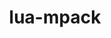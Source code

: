 ---
title: "lua-mpack"
layout: cache
categories: [package, develop]
meta: {"versions": ["1.0.12"], "compilers": ["apple-clang@=15.0.0", "gcc@=10.2.1", "gcc@=10.5.0", "gcc@=13.3.0", "gcc@=7.5.0"], "oss": ["centos7", "rhel8", "ubuntu18.04", "ventura"], "platforms": ["darwin", "linux"], "targets": ["aarch64", "x86_64_v3"], "stacks": ["developer-tools", "developer-tools-aarch64-linux-gnu", "developer-tools-darwin", "developer-tools-manylinux2014", "developer-tools-x86_64_v3-linux-gnu", "root"], "num_specs": 22, "num_specs_by_stack": {"developer-tools-darwin": 2, "root": 22, "developer-tools-manylinux2014": 1, "developer-tools-x86_64_v3-linux-gnu": 8, "developer-tools-aarch64-linux-gnu": 8, "developer-tools": 3}}
spec_details: [{"hash": "dlhpei4w465ifkwzf4g45puanlo6fqmu", "compiler": "apple-clang@=15.0.0", "versions": ["1.0.12"], "os": "ventura", "platform": "darwin", "target": "aarch64", "variants": ["build_system=lua"], "stacks": ["developer-tools-darwin", "root"], "size": "-", "tarball": "https://binaries.spack.io/develop/build_cache/darwin-ventura-aarch64/apple-clang-15.0.0/lua-mpack-1.0.12/darwin-ventura-aarch64-apple-clang-15.0.0-lua-mpack-1.0.12-dlhpei4w465ifkwzf4g45puanlo6fqmu.spack"}, {"hash": "x2q65oqgnd4iboev6sojsz6kjmex2zvr", "compiler": "apple-clang@=15.0.0", "versions": ["1.0.12"], "os": "ventura", "platform": "darwin", "target": "aarch64", "variants": ["build_system=lua"], "stacks": ["developer-tools-darwin", "root"], "size": "-", "tarball": "https://binaries.spack.io/develop/build_cache/darwin-ventura-aarch64/apple-clang-15.0.0/lua-mpack-1.0.12/darwin-ventura-aarch64-apple-clang-15.0.0-lua-mpack-1.0.12-x2q65oqgnd4iboev6sojsz6kjmex2zvr.spack"}, {"hash": "odwbjc5av2kiuv3sa7zncpok6krnync7", "compiler": "gcc@=10.2.1", "versions": ["1.0.12"], "os": "centos7", "platform": "linux", "target": "x86_64_v3", "variants": ["build_system=lua"], "stacks": ["root", "developer-tools-manylinux2014"], "size": "-", "tarball": "https://binaries.spack.io/develop/build_cache/linux-centos7-x86_64_v3/gcc-10.2.1/lua-mpack-1.0.12/linux-centos7-x86_64_v3-gcc-10.2.1-lua-mpack-1.0.12-odwbjc5av2kiuv3sa7zncpok6krnync7.spack"}, {"hash": "4h5l4hcee6i4hu65onf6tpnji56fjyh6", "compiler": "gcc@=10.5.0", "versions": ["1.0.12"], "os": "centos7", "platform": "linux", "target": "x86_64_v3", "variants": ["build_system=lua"], "stacks": ["root", "developer-tools-x86_64_v3-linux-gnu"], "size": "-", "tarball": "https://binaries.spack.io/develop/build_cache/linux-centos7-x86_64_v3/gcc-10.5.0/lua-mpack-1.0.12/linux-centos7-x86_64_v3-gcc-10.5.0-lua-mpack-1.0.12-4h5l4hcee6i4hu65onf6tpnji56fjyh6.spack"}, {"hash": "5axphoguw6umdbuza4br3ybszrviywls", "compiler": "gcc@=10.5.0", "versions": ["1.0.12"], "os": "centos7", "platform": "linux", "target": "x86_64_v3", "variants": ["build_system=lua"], "stacks": ["root", "developer-tools-x86_64_v3-linux-gnu"], "size": "-", "tarball": "https://binaries.spack.io/develop/build_cache/linux-centos7-x86_64_v3/gcc-10.5.0/lua-mpack-1.0.12/linux-centos7-x86_64_v3-gcc-10.5.0-lua-mpack-1.0.12-5axphoguw6umdbuza4br3ybszrviywls.spack"}, {"hash": "apgl52tny4iifm5w346feu7te75olc26", "compiler": "gcc@=10.5.0", "versions": ["1.0.12"], "os": "centos7", "platform": "linux", "target": "x86_64_v3", "variants": ["build_system=lua"], "stacks": ["root", "developer-tools-x86_64_v3-linux-gnu"], "size": "-", "tarball": "https://binaries.spack.io/develop/build_cache/linux-centos7-x86_64_v3/gcc-10.5.0/lua-mpack-1.0.12/linux-centos7-x86_64_v3-gcc-10.5.0-lua-mpack-1.0.12-apgl52tny4iifm5w346feu7te75olc26.spack"}, {"hash": "d5nh3azt4zsbfwf725asheehnskrsqes", "compiler": "gcc@=10.5.0", "versions": ["1.0.12"], "os": "centos7", "platform": "linux", "target": "x86_64_v3", "variants": ["build_system=lua"], "stacks": ["root", "developer-tools-x86_64_v3-linux-gnu"], "size": "-", "tarball": "https://binaries.spack.io/develop/build_cache/linux-centos7-x86_64_v3/gcc-10.5.0/lua-mpack-1.0.12/linux-centos7-x86_64_v3-gcc-10.5.0-lua-mpack-1.0.12-d5nh3azt4zsbfwf725asheehnskrsqes.spack"}, {"hash": "pg63djfh7g2gzbpcodgmbkls45isbmk6", "compiler": "gcc@=10.5.0", "versions": ["1.0.12"], "os": "centos7", "platform": "linux", "target": "x86_64_v3", "variants": ["build_system=lua"], "stacks": ["root", "developer-tools-x86_64_v3-linux-gnu"], "size": "-", "tarball": "https://binaries.spack.io/develop/build_cache/linux-centos7-x86_64_v3/gcc-10.5.0/lua-mpack-1.0.12/linux-centos7-x86_64_v3-gcc-10.5.0-lua-mpack-1.0.12-pg63djfh7g2gzbpcodgmbkls45isbmk6.spack"}, {"hash": "qyp6d4oyenh5euawjy3wojqegkmzwxxk", "compiler": "gcc@=10.5.0", "versions": ["1.0.12"], "os": "centos7", "platform": "linux", "target": "x86_64_v3", "variants": ["build_system=lua"], "stacks": ["root", "developer-tools-x86_64_v3-linux-gnu"], "size": "-", "tarball": "https://binaries.spack.io/develop/build_cache/linux-centos7-x86_64_v3/gcc-10.5.0/lua-mpack-1.0.12/linux-centos7-x86_64_v3-gcc-10.5.0-lua-mpack-1.0.12-qyp6d4oyenh5euawjy3wojqegkmzwxxk.spack"}, {"hash": "tbqtkdeasselfuv2wagofxf5uluw273a", "compiler": "gcc@=10.5.0", "versions": ["1.0.12"], "os": "centos7", "platform": "linux", "target": "x86_64_v3", "variants": ["build_system=lua"], "stacks": ["root", "developer-tools-x86_64_v3-linux-gnu"], "size": "-", "tarball": "https://binaries.spack.io/develop/build_cache/linux-centos7-x86_64_v3/gcc-10.5.0/lua-mpack-1.0.12/linux-centos7-x86_64_v3-gcc-10.5.0-lua-mpack-1.0.12-tbqtkdeasselfuv2wagofxf5uluw273a.spack"}, {"hash": "vf3jt4zdduzoxn3l6jmweql6qz5i2trk", "compiler": "gcc@=10.5.0", "versions": ["1.0.12"], "os": "centos7", "platform": "linux", "target": "x86_64_v3", "variants": ["build_system=lua"], "stacks": ["root", "developer-tools-x86_64_v3-linux-gnu"], "size": "-", "tarball": "https://binaries.spack.io/develop/build_cache/linux-centos7-x86_64_v3/gcc-10.5.0/lua-mpack-1.0.12/linux-centos7-x86_64_v3-gcc-10.5.0-lua-mpack-1.0.12-vf3jt4zdduzoxn3l6jmweql6qz5i2trk.spack"}, {"hash": "3yf7jwf5cnt2rkhybk22tromzvpusnf3", "compiler": "gcc@=13.3.0", "versions": ["1.0.12"], "os": "rhel8", "platform": "linux", "target": "aarch64", "variants": ["build_system=lua"], "stacks": ["root", "developer-tools-aarch64-linux-gnu"], "size": "-", "tarball": "https://binaries.spack.io/develop/build_cache/linux-rhel8-aarch64/gcc-13.3.0/lua-mpack-1.0.12/linux-rhel8-aarch64-gcc-13.3.0-lua-mpack-1.0.12-3yf7jwf5cnt2rkhybk22tromzvpusnf3.spack"}, {"hash": "5lt4htdszszhfurzc72nrme2vhladst6", "compiler": "gcc@=13.3.0", "versions": ["1.0.12"], "os": "rhel8", "platform": "linux", "target": "aarch64", "variants": ["build_system=lua"], "stacks": ["root", "developer-tools-aarch64-linux-gnu"], "size": "-", "tarball": "https://binaries.spack.io/develop/build_cache/linux-rhel8-aarch64/gcc-13.3.0/lua-mpack-1.0.12/linux-rhel8-aarch64-gcc-13.3.0-lua-mpack-1.0.12-5lt4htdszszhfurzc72nrme2vhladst6.spack"}, {"hash": "6utngnevgi6pchlm7z6kt4jqp7n3nutc", "compiler": "gcc@=13.3.0", "versions": ["1.0.12"], "os": "rhel8", "platform": "linux", "target": "aarch64", "variants": ["build_system=lua"], "stacks": ["root", "developer-tools-aarch64-linux-gnu"], "size": "-", "tarball": "https://binaries.spack.io/develop/build_cache/linux-rhel8-aarch64/gcc-13.3.0/lua-mpack-1.0.12/linux-rhel8-aarch64-gcc-13.3.0-lua-mpack-1.0.12-6utngnevgi6pchlm7z6kt4jqp7n3nutc.spack"}, {"hash": "7mqlt5cnww2dgpn6ppgsrz2iqn2nwywk", "compiler": "gcc@=13.3.0", "versions": ["1.0.12"], "os": "rhel8", "platform": "linux", "target": "aarch64", "variants": ["build_system=lua"], "stacks": ["root", "developer-tools-aarch64-linux-gnu"], "size": "-", "tarball": "https://binaries.spack.io/develop/build_cache/linux-rhel8-aarch64/gcc-13.3.0/lua-mpack-1.0.12/linux-rhel8-aarch64-gcc-13.3.0-lua-mpack-1.0.12-7mqlt5cnww2dgpn6ppgsrz2iqn2nwywk.spack"}, {"hash": "lzo2ltnev3r446weu3tpvtdi6ikyxvas", "compiler": "gcc@=13.3.0", "versions": ["1.0.12"], "os": "rhel8", "platform": "linux", "target": "aarch64", "variants": ["build_system=lua"], "stacks": ["root", "developer-tools-aarch64-linux-gnu"], "size": "-", "tarball": "https://binaries.spack.io/develop/build_cache/linux-rhel8-aarch64/gcc-13.3.0/lua-mpack-1.0.12/linux-rhel8-aarch64-gcc-13.3.0-lua-mpack-1.0.12-lzo2ltnev3r446weu3tpvtdi6ikyxvas.spack"}, {"hash": "piulhhg6aolcaa3kb23qki7zpkxghsnp", "compiler": "gcc@=13.3.0", "versions": ["1.0.12"], "os": "rhel8", "platform": "linux", "target": "aarch64", "variants": ["build_system=lua"], "stacks": ["root", "developer-tools-aarch64-linux-gnu"], "size": "-", "tarball": "https://binaries.spack.io/develop/build_cache/linux-rhel8-aarch64/gcc-13.3.0/lua-mpack-1.0.12/linux-rhel8-aarch64-gcc-13.3.0-lua-mpack-1.0.12-piulhhg6aolcaa3kb23qki7zpkxghsnp.spack"}, {"hash": "q7q2dujqeaskcnnchy4tgfbxwnmtxsw6", "compiler": "gcc@=13.3.0", "versions": ["1.0.12"], "os": "rhel8", "platform": "linux", "target": "aarch64", "variants": ["build_system=lua"], "stacks": ["root", "developer-tools-aarch64-linux-gnu"], "size": "-", "tarball": "https://binaries.spack.io/develop/build_cache/linux-rhel8-aarch64/gcc-13.3.0/lua-mpack-1.0.12/linux-rhel8-aarch64-gcc-13.3.0-lua-mpack-1.0.12-q7q2dujqeaskcnnchy4tgfbxwnmtxsw6.spack"}, {"hash": "yzpdzmht25s55iymfxjkc3iivhaorzfu", "compiler": "gcc@=13.3.0", "versions": ["1.0.12"], "os": "rhel8", "platform": "linux", "target": "aarch64", "variants": ["build_system=lua"], "stacks": ["root", "developer-tools-aarch64-linux-gnu"], "size": "-", "tarball": "https://binaries.spack.io/develop/build_cache/linux-rhel8-aarch64/gcc-13.3.0/lua-mpack-1.0.12/linux-rhel8-aarch64-gcc-13.3.0-lua-mpack-1.0.12-yzpdzmht25s55iymfxjkc3iivhaorzfu.spack"}, {"hash": "6675mqh6ocvdv7paecvqozphyvfoge5n", "compiler": "gcc@=7.5.0", "versions": ["1.0.12"], "os": "ubuntu18.04", "platform": "linux", "target": "x86_64_v3", "variants": ["build_system=lua"], "stacks": ["developer-tools", "root"], "size": "-", "tarball": "https://binaries.spack.io/develop/build_cache/linux-ubuntu18.04-x86_64_v3/gcc-7.5.0/lua-mpack-1.0.12/linux-ubuntu18.04-x86_64_v3-gcc-7.5.0-lua-mpack-1.0.12-6675mqh6ocvdv7paecvqozphyvfoge5n.spack"}, {"hash": "eehqc3futou2l2gfpqne5sfkbtmlgive", "compiler": "gcc@=7.5.0", "versions": ["1.0.12"], "os": "ubuntu18.04", "platform": "linux", "target": "x86_64_v3", "variants": ["build_system=lua"], "stacks": ["developer-tools", "root"], "size": "-", "tarball": "https://binaries.spack.io/develop/build_cache/linux-ubuntu18.04-x86_64_v3/gcc-7.5.0/lua-mpack-1.0.12/linux-ubuntu18.04-x86_64_v3-gcc-7.5.0-lua-mpack-1.0.12-eehqc3futou2l2gfpqne5sfkbtmlgive.spack"}, {"hash": "pajl6ov7ct26atod5erb6om2yvenpx7i", "compiler": "gcc@=7.5.0", "versions": ["1.0.12"], "os": "ubuntu18.04", "platform": "linux", "target": "x86_64_v3", "variants": ["build_system=lua"], "stacks": ["developer-tools", "root"], "size": "-", "tarball": "https://binaries.spack.io/develop/build_cache/linux-ubuntu18.04-x86_64_v3/gcc-7.5.0/lua-mpack-1.0.12/linux-ubuntu18.04-x86_64_v3-gcc-7.5.0-lua-mpack-1.0.12-pajl6ov7ct26atod5erb6om2yvenpx7i.spack"}]
---